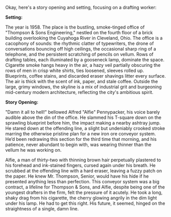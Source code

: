 Okay, here's a story opening and setting, focusing on a drafting worker:

**Setting:**

The year is 1958. The place is the bustling, smoke-tinged office of "Thompson & Sons Engineering," nestled on the fourth floor of a brick building overlooking the Cuyahoga River in Cleveland, Ohio. The office is a cacophony of sounds: the rhythmic clatter of typewriters, the drone of conversations bouncing off high ceilings, the occasional sharp ring of a telephone, and the persistent scratching of pencils on vellum.  Rows of drafting tables, each illuminated by a gooseneck lamp, dominate the space. Cigarette smoke hangs heavy in the air, a hazy veil partially obscuring the rows of men in crisp white shirts, ties loosened, sleeves rolled up. Blueprints, coffee stains, and discarded eraser shavings litter every surface. The air is thick with the scent of ink, paper, and stale coffee. Outside the large, grimy windows, the skyline is a mix of industrial grit and burgeoning mid-century modern architecture, reflecting the city's ambitious spirit.

**Story Opening:**

"Damn it all to hell!" bellowed Alfred "Alfie" Pennypacker, his voice barely audible above the din of the office. He slammed his T-square down on the sprawling blueprint before him, the impact making a nearby ashtray jump.  He stared down at the offending line, a slight but undeniably crooked stroke marring the otherwise pristine plan for a new iron ore conveyor system.  He’d been redrawing this section for the third time that morning, and his patience, never abundant to begin with, was wearing thinner than the vellum he was working on.

Alfie, a man of thirty-two with thinning brown hair perpetually plastered to his forehead and ink-stained fingers, cursed again under his breath. He scrubbed at the offending line with a hard eraser, leaving a fuzzy patch on the paper. He knew Mr. Thompson, Senior, would have his hide if he presented anything less than perfection. This conveyor system was a big contract, a lifeline for Thompson & Sons, and Alfie, despite being one of the youngest drafters in the firm, felt the pressure of it acutely. He took a long, shaky drag from his cigarette, the cherry glowing angrily in the dim light under his lamp.  He had to get this right. His future, it seemed, hinged on the straightness of a single, damn line.
